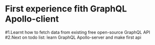 # First experience fith GraphQL Apollo-client

#1.Learnt how to fetch data from existing free open-source GraphQL API<br/>
#2.Next on todo list: learn GraphQL Apollo-server and make first api


